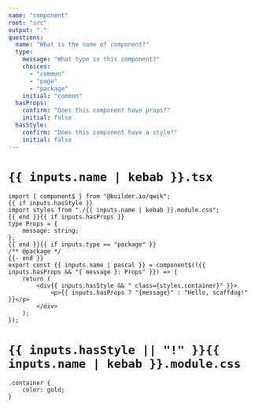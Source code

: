 ```yaml
---
name: "component"
root: "src"
output: "."
questions:
  name: "What is the name of component?"
  type:
    message: "What type is this component?"
    choices:
      - "common"
      - "page"
      - "package"
    initial: "common"
  hasProps:
    confirm: "Does this component have props?"
    initial: false
  hasStyle:
    confirm: "Does this component have a style?"
    initial: false
---
```


# `{{ inputs.name | kebab }}.tsx`

```
import { component$ } from "@builder.io/qwik";
{{ if inputs.hasStyle }}
import styles from "./{{ inputs.name | kebab }}.module.css";
{{ end }}{{ if inputs.hasProps }}
type Props = {
	message: string;
};
{{ end }}{{ if inputs.type == "package" }}
/** @package */
{{- end }}
export const {{ inputs.name | pascal }} = component$(({{ inputs.hasProps && "{ message }: Props" }}) => {
	return (
		<div{{ inputs.hasStyle && " class={styles.container}" }}>
			<p>{{ inputs.hasProps ? "{message}" : "Hello, scaffdog!" }}</p>
		</div>
	);
});

```

# `{{ inputs.hasStyle || "!" }}{{ inputs.name | kebab }}.module.css`

```
.container {
	color: gold;
}
```
